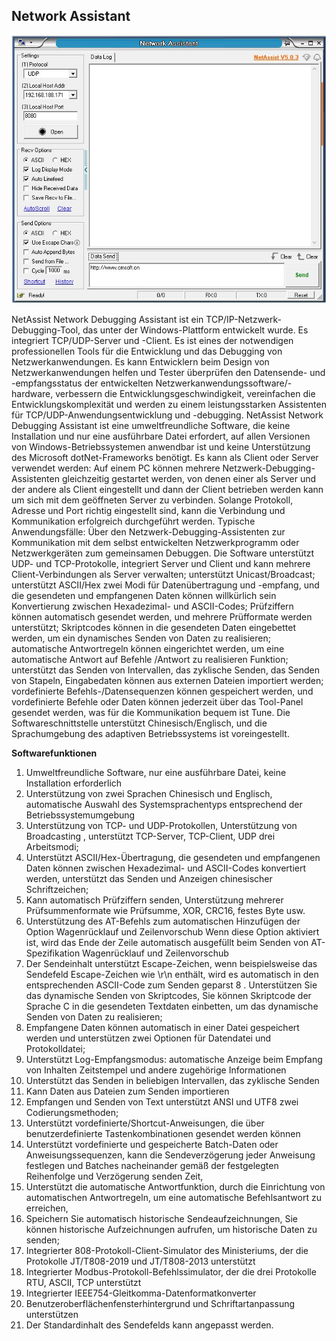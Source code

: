 <h2>Network Assistant</h2>

![Network Assistant](NetAssist.jpg)

NetAssist Network Debugging Assistant ist ein TCP/IP-Netzwerk-Debugging-Tool, das unter der Windows-Plattform entwickelt wurde. Es integriert TCP/UDP-Server und -Client. Es ist eines der notwendigen professionellen Tools für die Entwicklung und das Debugging von Netzwerkanwendungen. Es kann Entwicklern beim Design von Netzwerkanwendungen helfen und Tester überprüfen den Datensende- und -empfangsstatus der entwickelten Netzwerkanwendungssoftware/-hardware, verbessern die Entwicklungsgeschwindigkeit, vereinfachen die Entwicklungskomplexität und werden zu einem leistungsstarken Assistenten für TCP/UDP-Anwendungsentwicklung und -debugging. NetAssist Network Debugging Assistant ist eine umweltfreundliche Software, die keine Installation und nur eine ausführbare Datei erfordert, auf allen Versionen von Windows-Betriebssystemen anwendbar ist und keine Unterstützung des Microsoft dotNet-Frameworks benötigt. Es kann als Client oder Server verwendet werden: Auf einem PC können mehrere Netzwerk-Debugging-Assistenten gleichzeitig gestartet werden, von denen einer als Server und der andere als Client eingestellt und dann der Client betrieben werden kann um sich mit dem geöffneten Server zu verbinden. Solange Protokoll, Adresse und Port richtig eingestellt sind, kann die Verbindung und Kommunikation erfolgreich durchgeführt werden. Typische Anwendungsfälle: Über den Netzwerk-Debugging-Assistenten zur Kommunikation mit dem selbst entwickelten Netzwerkprogramm oder Netzwerkgeräten zum gemeinsamen Debuggen. Die Software unterstützt UDP- und TCP-Protokolle, integriert Server und Client und kann mehrere Client-Verbindungen als Server verwalten; unterstützt Unicast/Broadcast; unterstützt ASCII/Hex zwei Modi für Datenübertragung und -empfang, und die gesendeten und empfangenen Daten können willkürlich sein Konvertierung zwischen Hexadezimal- und ASCII-Codes; Prüfziffern können automatisch gesendet werden, und mehrere Prüfformate werden unterstützt; Skriptcodes können in die gesendeten Daten eingebettet werden, um ein dynamisches Senden von Daten zu realisieren; automatische Antwortregeln können eingerichtet werden, um eine automatische Antwort auf Befehle /Antwort zu realisieren Funktion; unterstützt das Senden von Intervallen, das zyklische Senden, das Senden von Stapeln, Eingabedaten können aus externen Dateien importiert werden; vordefinierte Befehls-/Datensequenzen können gespeichert werden, und vordefinierte Befehle oder Daten können jederzeit über das Tool-Panel gesendet werden, was für die Kommunikation bequem ist Tune. Die Softwareschnittstelle unterstützt Chinesisch/Englisch, und die Sprachumgebung des adaptiven Betriebssystems ist voreingestellt.

<b>Softwarefunktionen</b>
1. Umweltfreundliche Software, nur eine ausführbare Datei, keine Installation erforderlich
2. Unterstützung von zwei Sprachen Chinesisch und Englisch, automatische Auswahl des Systemsprachentyps entsprechend der Betriebssystemumgebung
3. Unterstützung von TCP- und UDP-Protokollen, Unterstützung von Broadcasting , unterstützt TCP-Server, TCP-Client, UDP drei Arbeitsmodi;
4. Unterstützt ASCII/Hex-Übertragung, die gesendeten und empfangenen Daten können zwischen Hexadezimal- und ASCII-Codes konvertiert werden, unterstützt das Senden und Anzeigen chinesischer Schriftzeichen;
5. Kann automatisch Prüfziffern senden, Unterstützung mehrerer Prüfsummenformate wie Prüfsumme, XOR, CRC16, festes Byte usw.
6. Unterstützung des AT-Befehls zum automatischen Hinzufügen der Option Wagenrücklauf und Zeilenvorschub Wenn diese Option aktiviert ist, wird das Ende der Zeile automatisch ausgefüllt beim Senden von AT-Spezifikation Wagenrücklauf und Zeilenvorschub
7. Der Sendeinhalt unterstützt Escape-Zeichen, wenn beispielsweise das Sendefeld Escape-Zeichen wie \r\n enthält, wird es automatisch in den entsprechenden ASCII-Code zum Senden geparst
8 . Unterstützen Sie das dynamische Senden von Skriptcodes, Sie können Skriptcode der Sprache C in die gesendeten Textdaten einbetten, um das dynamische Senden von Daten zu realisieren;
9. Empfangene Daten können automatisch in einer Datei gespeichert werden und unterstützen zwei Optionen für Datendatei und Protokolldatei;
10. Unterstützt Log-Empfangsmodus: automatische Anzeige beim Empfang von Inhalten Zeitstempel und andere zugehörige Informationen
11. Unterstützt das Senden in beliebigen Intervallen, das zyklische Senden
12. Kann Daten aus Dateien zum Senden importieren
13. Empfangen und Senden von Text unterstützt ANSI und UTF8 zwei Codierungsmethoden;
14. Unterstützt vordefinierte/Shortcut-Anweisungen, die über benutzerdefinierte Tastenkombinationen gesendet werden können
15. Unterstützt vordefinierte und gespeicherte Batch-Daten oder Anweisungssequenzen, kann die Sendeverzögerung jeder Anweisung festlegen und Batches nacheinander gemäß der festgelegten Reihenfolge und Verzögerung senden Zeit,
16. Unterstützt die automatische Antwortfunktion, durch die Einrichtung von automatischen Antwortregeln, um eine automatische Befehlsantwort zu erreichen,
17. Speichern Sie automatisch historische Sendeaufzeichnungen, Sie können historische Aufzeichnungen aufrufen, um historische Daten zu senden;
18. Integrierter 808-Protokoll-Client-Simulator des Ministeriums, der die Protokolle JT/T808-2019 und JT/T808-2013 unterstützt
19. Integrierter Modbus-Protokoll-Befehlssimulator, der die drei Protokolle RTU, ASCII, TCP unterstützt
20. Integrierter IEEE754-Gleitkomma-Datenformatkonverter
21. Benutzeroberflächenfensterhintergrund und Schriftartanpassung unterstützen 
22. Der Standardinhalt des Sendefelds
kann angepasst werden.